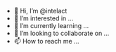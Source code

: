 - 👋 Hi, I’m @intelact
- 👀 I’m interested in ...
- 🌱 I’m currently learning ...
- 💞️ I’m looking to collaborate on ...
- 📫 How to reach me ...

<!---
intelact/intelact is a ✨ special ✨ repository because its `README.md` (this file) appears on your GitHub profile.
You can click the Preview link to take a look at your changes.
--->
